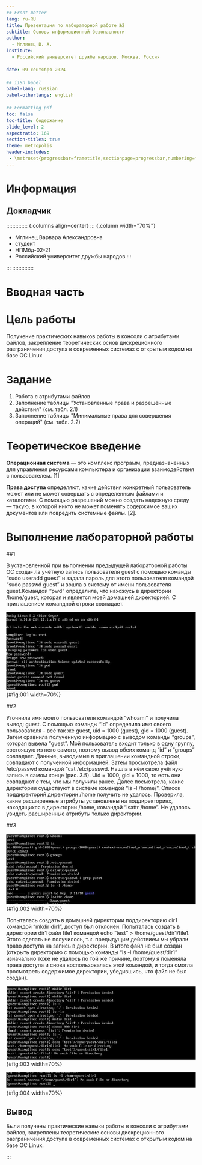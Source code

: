 ```yaml
---
## Front matter
lang: ru-RU
title: Презентация по лабораторной работе №2
subtitle: Основы информационной безопасности
author:
  - Мглинец В. А.
institute:
  - Российский университет дружбы народов, Москва, Россия

date: 09 сентября 2024

## i18n babel
babel-lang: russian
babel-otherlangs: english

## Formatting pdf
toc: false
toc-title: Содержание
slide_level: 2
aspectratio: 169
section-titles: true
theme: metropolis
header-includes:
 - \metroset{progressbar=frametitle,sectionpage=progressbar,numbering=fraction}
---
```


# Информация

## Докладчик

:::::::::::::: {.columns align=center}
::: {.column width="70%"}

  * Мглинец Варвара Александровна
  * студент
  * НПМбд-02-21
  * Российский университет дружбы народов
:::


:::
::::::::::::::

# Вводная часть

# Цель работы

Получение практических навыков работы в консоли с атрибутами файлов, закрепление теоретических основ дискреционного разграничения доступа в современных системах с открытым кодом на базе ОС Linux


# Задание

1. Работа с атрибутами файлов
2. Заполнение таблицы "Установленные права и разрешённые действия" (см. табл. 2.1)
3. Заполнение таблицы "Минимальные права для совершения операций" (см. табл. 2.2)


# Теоретическое введение

**Операционная система** — это комплекс программ, предназначенных для управления ресурсами компьютера и организации взаимодействия с пользователем. [1]

**Права доступа** определяют, какие действия конкретный пользователь может или не может совершать с определенным файлами и каталогами. С помощью разрешений можно создать надежную среду — такую, в которой никто не может поменять содержимое ваших документов или повредить системные файлы. [2].
 

# Выполнение лабораторной работы

##1

В установленной при выполнении предыдущей лабораторной работы ОС созда-
ла учётную запись пользователя guest с помощью команды “sudo useradd guest”
и задала пароль для этого пользователя командой “sudo passwd guest” и вошла в систему от имени пользователя guest.Командой “pwd” определила, что нахожусь в директории /home/guest, которая
и является моей домашней директорией. С приглашением командной строки совпадает.

![Команды sudo useradd guest,sudo passwd guest и pwd](image/1.jpg){#fig:001 width=70%}

##2

Уточнила имя моего пользователя командой “whoami” и получила вывод: guest. С помощью команды “id” определила имя своего пользователя - всё так же guest, uid = 1000 (guest), gid = 1000 (guest). Затем сравнила полученную информацию с выводом команды “groups”, которая вывела “guest”. Мой пользователь входит только в одну группу, состоящую из него самого, поэтому вывод обеих команд “id” и “groups” совпадает. Данные, выводимые в приглашении командной строки, совпадают с полученной информацией.
Затем просмотрела файл /etc/passwd командой “cat /etc/passwd. Нашла в нём свою учётную запись в самом конце (рис. 3.5). Uid = 1000, gid = 1000, то есть они совпадают с тем, что мы получили ранее.
Далее посмотрела, какие директории существуют в системе командой “ls -l /home/”. Список поддиректорий директории /home получить не удалось. 
Проверила, какие расширенные атрибуты установлены на поддиректориях,
находящихся в директории /home, командой “lsattr /home”. Не удалось
увидеть расширенные атрибуты только директории.

##3

![Команды whoami, id, groups, cat, ls -l /home/](image/2.jpg){#fig:002 width=70%}

Попыталась создать в домашней директории поддиректорию dir1 командой “mkdir dir1”, доступ был отклонён.
Попыталась создать в директории dir1 файл file1 командой echo “test” > /home/guest/dir1/file1. Этого сделать не получилось, т.к. предыдущим действием мы убрали право доступа на запись в директории. В итоге файл не был создан (открыть директорию с помощью команды “ls -l /home/guest/dir1” изначально тоже не удалось по той же причине, поэтому я поменяла права доступа и снова воспользовалась этой командой, и тогда смогла просмотреть содержимое директории, убедившись, что файл не был создан).

![Права доступа и расширенные атрибуты](image/3.jpg){#fig:003 width=70%}

![Попытка создать файл в директории](image/4.jpg){#fig:004 width=70%}


## Вывод

Были получены практические навыки работы в консоли с атрибутами файлов, закреплены теоретические основы дискреционного разграничения доступа в современных системах с открытым кодом на базе ОС Linux.


:::


